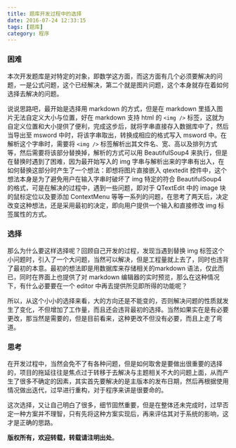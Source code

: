 ```yaml
---
title: 题库开发过程中的选择
date: 2016-07-24 12:33:15
tags: [题库]
category: 程序
---
```

### 困难
本次开发题库是对特定的对象，即数学这方面，而这方面有几个必须要解决的问题，一是公式问题，这个已经解决，第二个就是图片问题，这个本身就存在着如何选择去解决的问题。
<!-- more -->

说说思路吧，最开始是选择用 markdown 的方式，但是在 markdown 里插入图片无法自定义大小与位置，好在 markdown 支持 html 的 `<img />` 标签，这就为自定义位置和大小提供了便利，完成这步后，就将字串直接存入数据库中了，然后当导出至 msword 中时，将该字串取出，转换成相应的格式写入 msword 中。在解析这个字串时，需要将 `<img />` 标签解析出其文件名、宽、高以及排列方式等，然后需要将该部分替换掉，解析的方式可以用 BeautifulSoup4 来执行，但是在替换时遇到了困难，因为最开始写入的 img 字串与解析出来的字串有出入，在如何替换这部分时产生了一个想法：即想将图片直接嵌入 qtextedit 控件中，这个想法本身是为了避免用户在输入字串时破坏了 img 特定的符合 BeautifulSoup4 的格式，可是在解决的过程中，遇到一些问题，即对于 QTextEdit 中的 image 块的鼠标定位以及要添加 ContextMenu 等等一系列的问题，在思考了两天后，决定改变这种想法，还是采用最初的决定，即向用户提供一个输入和直接修改 img 标签属性的方式。

### 选择
那么为什么要这样选择呢？回顾自己开发的过程，发现当遇到替换 img 标签这个小问题时，引入了一个大问题，当然可以解决，但是工程量就上去了，同时也违背了最初的本意。最初的想法即是用数据库来存储相关的markdown 语法，仅此而已，同时在界面上也提供了对 markdown 编辑器的实时预览，那么在这种情况下，有什么必要要在一个 editor 中再去提供所见即所得的功能呢？

所以，从这个小小的选择来看，大的方向还是不能变的，否则解决问题的性质就发生了变化，不但增加了工作量，而且还会违背最初的选择。当然如果实在是有必要更改，那当然是需要的，但是目前看来，这种更改不但没有必要，而且上走了弯道。

### 思考
在开发过程中，当然会免不了有各种问题，但是如何取舍是要做出很重要的选择的，项目的拖延往往是焦点过于转移于去解决与主题相关不大的问题上面，从而产生了很多不确定的因素，其实首先要解决的是主版本的发布日期，然后再根据使用情况做出迭代，过早进行重构，对于程序来讲是很要命的。

这次选择，又让自己明白了很多，细节固然重要，但是在整体还未完成时，过早否定一种方案并不理智，只有先将这种方案实现后，再来评估其对于系统的影响，这才是正确的思路。

**版权所有，欢迎转载，转载请注明出处**。

